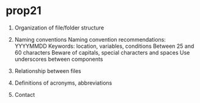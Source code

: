 # prop21
1. Organization of file/folder structure

2. Naming conventions
		Naming convention recommendations:	
			YYYYMMDD
			Keywords: location, variables, conditions
			Between 25 and 60 characters
			Beware of capitals, special characters and spaces
			Use underscores between components

3. Relationship between files



4. Definitions of acronyms, abbreviations


5. Contact
